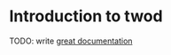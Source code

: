 # Introduction to twod

TODO: write [great documentation](http://jacobian.org/writing/great-documentation/what-to-write/)
